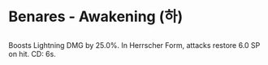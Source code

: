 # Benares - Awakening (하)

##

Boosts Lightning DMG by 25.0%. In Herrscher Form, attacks restore 6.0 SP on hit. CD: 6s.
